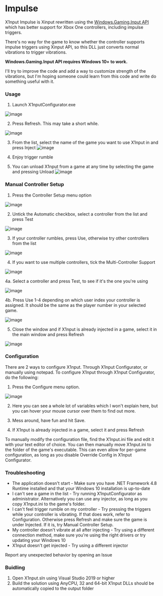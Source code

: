 # Impulse

X1nput Impulse is Xinput rewritten using the [Windows.Gaming.Input API](https://docs.microsoft.com/en-us/uwp/api/windows.gaming.input) which has better support for Xbox One controllers, including impulse triggers.

There's no way for the game to know whether the controller supports impulse triggers using Xinput API, so this DLL just converts normal vibrations to trigger vibrations.

**Windows.Gaming.Input API requires Windows 10+ to work.**

I'll try to improve the code and add a way to customize strength of the vibrations, but I'm hoping someone could learn from this code and write do something useful with it.

### Usage

1. Launch X1nputConfigurator.exe

![image](https://user-images.githubusercontent.com/10870921/124172515-3e553880-daaa-11eb-98d9-47b43e082a7f.png)

2. Press Refresh. This may take a short while.

![image](https://user-images.githubusercontent.com/10870921/124172613-5462f900-daaa-11eb-9fcc-f357f7255a1b.png)
									 
3. From the list, select the name of the game you want to use X1nput in and press Inject
![image](https://user-images.githubusercontent.com/10870921/124172887-a86ddd80-daaa-11eb-8e35-47ceedbbd0fe.png)

4. Enjoy trigger rumble

5. You can unload X1nput from a game at any time by selecting the game and pressing Unload
![image](https://user-images.githubusercontent.com/10870921/124177316-592aab80-dab0-11eb-9e4b-ce9bd0426fec.png)

### Manual Controller Setup

1. Press the Controller Setup menu option

![image](https://user-images.githubusercontent.com/10870921/124173670-a35d5e00-daab-11eb-824f-0d326b625702.png)

2. Untick the Automatic checkbox, select a controller from the list and press Test

![image](https://user-images.githubusercontent.com/10870921/124173745-bff99600-daab-11eb-80c7-7643541c4f25.png)

3. If your controller rumbles, press Use, otherwise try other controllers from the list

![image](https://user-images.githubusercontent.com/10870921/124174160-4dd58100-daac-11eb-95bc-e32b79975e04.png)

4. If you want to use multiple controllers, tick the Multi-Controller Support

![image](https://user-images.githubusercontent.com/10870921/124174372-93924980-daac-11eb-9836-66d89d86f5c3.png)

4a. Select a controller and press Test, to see if it's the one you're using

![image](https://user-images.githubusercontent.com/10870921/124174754-07cced00-daad-11eb-85e1-51fbf0af3532.png)

4b. Press Use 1-4 depending on which user index your controller is assigned. It should be the same as the player number in your selected game.

![image](https://user-images.githubusercontent.com/10870921/124174913-35199b00-daad-11eb-818f-c2f48305284c.png)

5. Close the window and if X1nput is already injected in a game, select it in the main window and press Refresh

![image](https://user-images.githubusercontent.com/10870921/124175062-66926680-daad-11eb-8b03-b2f7d5620178.png)


### Configuration

There are 2 ways to configure X1nput. Through X1nput Configurator, or manually using notepad. To configure X1nput through X1nput Configurator, do the following:

1. Press the Configure menu option.

![image](https://user-images.githubusercontent.com/10870921/124173225-0ac6de00-daab-11eb-869c-448ff2db76b7.png)

2. Here you can see a whole lot of variables which I won't explain here, but you can hover your mouse cursor over them to find out more.

3. Mess around, have fun and hit Save.

4. If X1nput is already injected in a game, select it and press Refresh

To manually modify the configuration file, find the X1nput.ini file and edit it with your text editor of choice. You can then manually move X1nput.ini to the folder of the game's executable. This can even allow for per-game configuration, as long as you disable Override Config in X1nput Configurator.

### Troubleshooting

- The application doesn't start - Make sure you have .NET Framework 4.8 Runtime installed and that your Windows 10 installation is up-to-date
- I can't see a game in the list - Try running X1nputConfigurator as administrator. Alternatively you can use any injector, as long as you copy X1nput.ini to the game's folder.
- I can't feel trigger rumble on my controller - Try pressing the triggers while your controller is vibrating. If that does work, refer to Configuration. Otherwise press Refresh and make sure the game is under Injected. If it is, try Manual Controller Setup.
- My controller doesn't vibrate at all after injecting - Try using a different connection method, make sure you're using the right drivers or try updating your Windows 10
- X1nput doesn't get injected - Try using a different injector

Report any unexpected behavior by opening an Issue


### Buidling

1. Open X1nput.sln using Visual Studio 2019 or higher
2. Build the solution using AnyCPU, 32 and 64-bit X1nput DLLs should be automatically copied to the output folder
